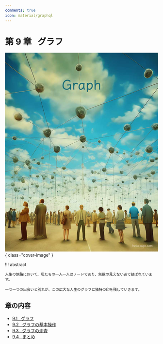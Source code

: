 ```yaml
---
comments: true
icon: material/graphql
---
```


# 第 9 章 &nbsp; グラフ

![グラフ](../assets/covers/chapter_graph.jpg){ class="cover-image" }

!!! abstract

    人生の旅路において、私たちの一人一人はノードであり、無数の見えない辺で結ばれています。

    一つ一つの出会いと別れが、この広大な人生のグラフに独特の印を残していきます。

## 章の内容

- [9.1 &nbsp; グラフ](graph.md)
- [9.2 &nbsp; グラフの基本操作](graph_operations.md)
- [9.3 &nbsp; グラフの走査](graph_traversal.md)
- [9.4 &nbsp; まとめ](summary.md)
